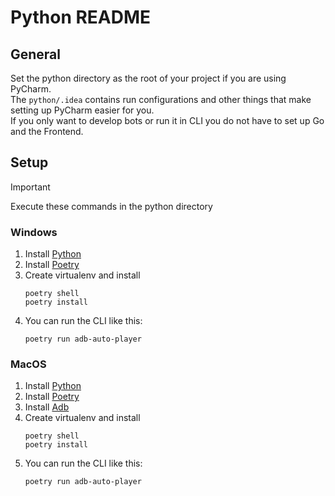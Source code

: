 # Python README

## General
Set the python directory as the root of your project if you are using PyCharm.  
The `python/.idea` contains run configurations and other things that make setting up PyCharm easier for you.  
If you only want to develop bots or run it in CLI you do not have to set up Go and the Frontend.

## Setup
> [!IMPORTANT]
> Execute these commands in the python directory
### Windows
1. Install [Python](https://www.python.org/downloads/)
2. Install [Poetry](https://python-poetry.org/docs/#installing-with-the-official-installer)
3. Create virtualenv and install
    ```shell
    poetry shell
    poetry install
    ```
4. You can run the CLI like this:
    ```shell
    poetry run adb-auto-player
    ```

### MacOS
1. Install [Python](https://formulae.brew.sh/formula/python@3.12)
2. Install [Poetry](https://python-poetry.org/docs/#installing-with-pipx)
3. Install [Adb](https://formulae.brew.sh/cask/android-platform-tools)
4. Create virtualenv and install
   ```shell
   poetry shell
   poetry install
   ```
5. You can run the CLI like this:
   ```shell
   poetry run adb-auto-player
   ```
